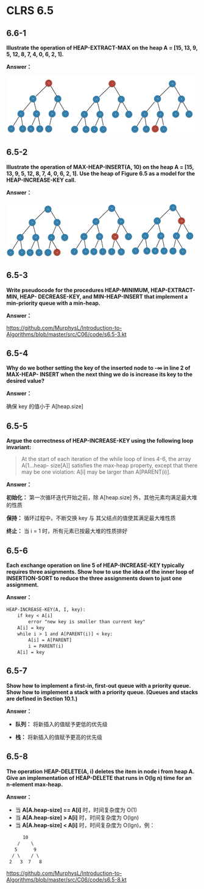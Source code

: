 # CLRS 6.5

## 6.6-1

**Illustrate the operation of HEAP-EXTRACT-MAX on the heap A = [15, 13, 9, 5, 12, 8, 7, 4, 0, 6, 2, 1].**

**Answer：**

![](https://github.com/MurphysL/Introduction-to-Algorithms/blob/master/src/C06/img/s6.5-1.png)

## 6.5-2

**Illustrate the operation of MAX-HEAP-INSERT(A, 10) on the heap A = [15, 13, 9, 5, 12, 8, 7, 4, 0, 6, 2, 1]. Use the heap of Figure 6.5 as a model for the HEAP-INCREASE-KEY call.**

**Answer：**

![](https://github.com/MurphysL/Introduction-to-Algorithms/blob/master/src/C06/img/s6.5-2.png)

## 6.5-3

**Write pseudocode for the procedures HEAP-MINIMUM, HEAP-EXTRACT-MIN, HEAP- DECREASE-KEY, and MIN-HEAP-INSERT that implement a min-priority queue with a min-heap.**

**Answer：**

https://github.com/MurphysL/Introduction-to-Algorithms/blob/master/src/C06/code/s6.5-3.kt

## 6.5-4

**Why do we bother setting the key of the inserted node to -∞ in line 2 of MAX-HEAP- INSERT when the next thing we do is increase its key to the desired value?**

**Answer：**

确保 key 的值小于 A[heap.size]

## 6.5-5

**Argue the correctness of HEAP-INCREASE-KEY using the following loop invariant:**
> At the start of each iteration of the while loop of lines 4-6, the array A[1...heap- size[A]] satisfies the max-heap property, except that there may be one violation: A[i] may be larger than A[PARENT(i)].

**Answer：**

**初始化：** 第一次循环迭代开始之前，除 A[heap.size] 外，其他元素均满足最大堆的性质

**保持：** 循环过程中，不断交换 key 与 其父结点的值使其满足最大堆性质

**终止：** 当 i = 1 时，所有元素已按最大堆的性质排好

## 6.5-6

**Each exchange operation on line 5 of HEAP-INCREASE-KEY typically requires three asignments. Show how to use the idea of the inner loop of INSERTION-SORT to reduce the three assignments down to just one assignment.**

**Answer：**
```
HEAP-INCREASE-KEY(A, I, key):
	if key < A[i]
		error "new key is smaller than current key"
	A[i] = key
	while i > 1 and A[PARENT(i)] < key:
		A[i] = A[PARENT]
		i = PARENT(i)
	A[i] = key 
```

## 6.5-7

**Show how to implement a first-in, first-out queue with a priority queue. Show how to implement a stack with a priority queue. (Queues and stacks are defined in Section 10.1.)**

**Answer：**

* **队列：** 将新插入的值赋予更低的优先级

* **栈：** 将新插入的值赋予更高的优先级

## 6.5-8

**The operation HEAP-DELETE(A, i) deletes the item in node i from heap A. Give an implementation of HEAP-DELETE that runs in O(lg n) time for an n-element max-heap.**

**Answer：**

* 当 **A[A.heap-size] == A[i]** 时，时间复杂度为 O(1)
* 当 **A[A.heap-size] > A[i]** 时，时间复杂度为 O(lgn)
* 当 **A[A.heap-size] < A[i]** 时，时间复杂度为 O(lgn)，例：

```
      10
    /    \
   5      9
  / \    / \
 2   3  7   8
```

https://github.com/MurphysL/Introduction-to-Algorithms/blob/master/src/C06/code/s6.5-8.kt

